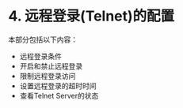 # 4. 远程登录\(Telnet\)的配置

本部分包括以下内容：

* 远程登录条件
* 开启和禁止远程登录
* 限制远程登录访问
* 设置远程登录的超时时间
* 查看Telnet Server的状态

